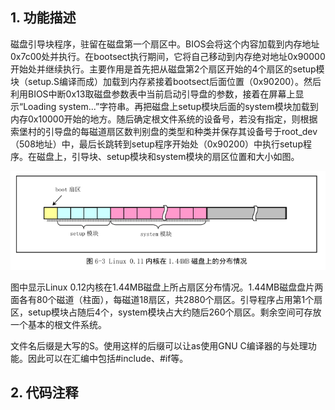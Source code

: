 ## 1. 功能描述

磁盘引导块程序，驻留在磁盘第一个扇区中。BIOS会将这个内容加载到内存地址0x7c00处并执行。在bootsect执行期间，它将自己移动到内存绝对地址0x90000开始处并继续执行。主要作用是首先把从磁盘第2个扇区开始的4个扇区的setup模块（setup.S编译而成）加载到内存紧接着bootsect后面位置（0x90200）。然后利用BIOS中断0x13取磁盘参数表中当前启动引导盘的参数，接着在屏幕上显示“Loading system...”字符串。再把磁盘上setup模块后面的system模块加载到内存0x10000开始的地方。随后确定根文件系统的设备号，若没有指定，则根据索堡村的引导盘的每磁道扇区数判别盘的类型和种类并保存其设备号于root\_dev（508地址）中，最后长跳转到setup程序开始处（0x90200）中执行setup程序。在磁盘上，引导块、setup模块和system模块的扇区位置和大小如图。

![config](images/3.png)

图中显示Linux 0.12内核在1.44MB磁盘上所占扇区分布情况。1.44MB磁盘盘片两面各有80个磁道（柱面），每磁道18扇区，共2880个扇区。引导程序占用第1个扇区，setup模块占随后4个，system模块占大约随后260个扇区。剩余空间可存放一个基本的根文件系统。

文件名后缀是大写的S。使用这样的后缀可以让as使用GNU C编译器的与处理功能。因此可以在汇编中包括#include、#if等。

## 2. 代码注释
